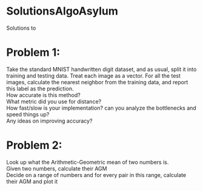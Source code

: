 # SolutionsAlgoAsylum
Solutions to

# Problem 1:
Take the standard MNIST handwritten digit dataset, and as usual, split it into training and testing data. Treat each image as a vector. For all the test images, calculate the nearest neighbor from the training data, and report this label as the prediction. </br>
How accurate is this method?</br>
What metric did you use for distance?</br>
How fast/slow is your implementation? can you analyze the bottlenecks and speed things up?</br>
Any ideas on improving accuracy?</br>

# Problem 2:
Look up what the Arithmetic-Geometric mean of two numbers is. </br>
Given two numbers, calculate their AGM </br>
Decide on a range of numbers and for every pair in this range, calculate their AGM and plot it</br>
